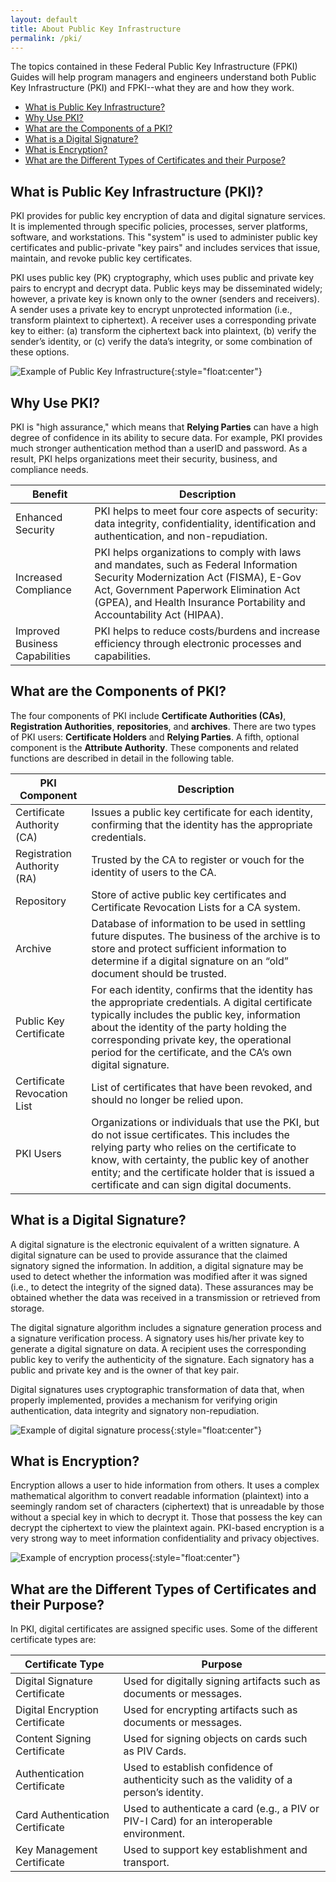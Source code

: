 ```yaml
---
layout: default
title: About Public Key Infrastructure
permalink: /pki/
---
```


The topics contained in these Federal Public Key Infrastructure (FPKI) Guides will help program managers and engineers understand both Public Key Infrastructure (PKI) and FPKI--what they are and how they work.

* [What is Public Key Infrastructure?](#what-is-public-key-infrastructure?)
* [Why Use PKI?](#why-use-pki?)
* [What are the Components of a PKI?](#what-are-the-components-of-a-pki?)
* [What is a Digital Signature?](#what-is-a-digital-signature?)
* [What is Encryption?](#what-is-encryption?)
* [What are the Different Types of Certificates and their Purpose?](#What-are-the-different-types-of-certificates-and-their-purpose?)


## What is Public Key Infrastructure (PKI)?
PKI provides for public key encryption of data and digital signature services. <!-- This paragraph needs a more complete, concise definion of PKI.  The most important factor appears to be "encryption" since it appears first...? Will a program manager understand what "digital signature services" entail? --> It is implemented through specific policies, processes, server platforms, software, and workstations. This "system" is used to administer public key certificates and public-private "key pairs" and includes services that issue, maintain, and revoke public key certificates.

PKI uses public key (PK) cryptography, which uses public and private key pairs to encrypt and decrypt data. Public keys may be disseminated widely; however, a private key is known only to the owner (senders and receivers). A sender uses a private key to encrypt unprotected information (i.e., transform plaintext to ciphertext). A receiver uses a corresponding private key to either: (a) transform the ciphertext back into plaintext, (b) verify the sender’s identity, or (c) verify the data’s integrity, or some combination of these options. <!-- Doesn't say how the data is encrypted, decrypted, etc. -->

![Example of Public Key Infrastructure]({{site.baseurl}}/img/PKI-image1.jpg){:style="float:center"}

## Why Use PKI?
PKI is "high assurance," which means that **Relying Parties** <!-- Need to define "Relying Party." --> can have a high degree of confidence in its ability to secure data. For example, PKI provides much stronger authentication method than a userID and password. As a result, PKI helps organizations meet their security, business, and compliance needs.<!-- "compliance" relates to what? -->

|Benefit| Description|
|-------|------------|
|Enhanced Security|PKI helps to meet four core aspects of security: data integrity, confidentiality, identification and authentication, and non-repudiation.|
|Increased Compliance|PKI helps organizations to comply with laws and mandates, such as Federal Information Security Modernization Act (FISMA), E-Gov Act, Government Paperwork Elimination Act (GPEA), and Health Insurance Portability and Accountability Act (HIPAA).|
|Improved Business Capabilities|PKI helps to reduce costs/burdens and increase efficiency through electronic processes and capabilities.|

## What are the Components of PKI?
The four components of PKI include **Certificate Authorities (CAs)**, **Registration Authorities**, **repositories**, and **archives**. <!-- How do components differ from the "system" described in "What is PKI" above? Only 4 components? -->There are two types of PKI users: **Certificate Holders** and **Relying Parties**. A fifth, optional component is the **Attribute Authority**. These components and related functions are described in detail in the following table.

|PKI Component| Description|
|-------|------------|
|Certificate Authority (CA)|Issues a public key certificate for each identity, confirming that the identity has the appropriate credentials.|
|Registration Authority (RA)|Trusted by the CA to register or vouch for the identity of users to the CA.|
|Repository|Store of active public key certificates and Certificate Revocation Lists for a CA system.|
|Archive|Database of information to be used in settling future disputes. The business of the archive is to store and protect sufficient information to determine if a digital signature on an “old” document should be trusted.|
|Public Key Certificate|For each identity, confirms that the identity has the appropriate credentials. A digital certificate typically includes the public key, information about the identity of the party holding the corresponding private key, the operational period for the certificate, and the CA’s own digital signature.|
|Certificate Revocation List| List of certificates that have been revoked, and should no longer be relied upon.|
|PKI Users|Organizations or individuals that use the PKI, but do not issue certificates. This includes the relying party who relies on the certificate to know, with certainty, the public key of another entity; and the certificate holder that is issued a certificate and can sign digital documents.|

## What is a Digital Signature?
A digital signature is the electronic equivalent of a written signature. A digital signature can be used to provide assurance that the claimed signatory signed the information. In addition, a digital signature may be used to detect whether the information was modified after it was signed (i.e., to detect the integrity of the signed data). These assurances may be obtained whether the data was received in a transmission or retrieved from storage.

The digital signature algorithm includes a signature generation process and a signature verification process. A signatory uses his/her private key to generate a digital signature on data. A recipient uses the corresponding public key to verify the authenticity of the signature. Each signatory has a public and private key and is the owner of that key pair.

Digital signatures uses cryptographic transformation of data that, when properly implemented, provides a mechanism for verifying origin authentication, data integrity and signatory non-repudiation.

![Example of digital signature process]({{site.baseurl}}/img/PKI-image2.jpg){:style="float:center"}

## What is Encryption?
Encryption allows a user to hide information from others. It uses a complex mathematical algorithm to convert readable information (plaintext) into a seemingly random set of characters (ciphertext) that is unreadable by those without a special key in which to decrypt it. Those that possess the key can decrypt the ciphertext to view the plaintext again.
PKI-based encryption is a very strong way to meet information confidentiality and privacy objectives.

![Example of encryption process]({{site.baseurl}}/img/PKI-image3.jpg){:style="float:center"}

## What are the Different Types of Certificates and their Purpose?
In PKI, digital certificates are assigned specific uses. Some of the different certificate types are:

|Certificate Type|Purpose|
|-------|------------|
|Digital Signature Certificate|Used for digitally signing artifacts such as documents or messages.|
|Digital Encryption Certificate|Used for encrypting artifacts such as documents or messages.|
|Content Signing Certificate|Used for signing objects on cards such as PIV Cards.|
|Authentication Certificate|Used to establish confidence of authenticity such as the validity of a person’s identity.|
|Card Authentication Certificate|Used to authenticate a card (e.g., a PIV or PIV-I Card) for an interoperable environment.|
|Key Management Certificate|Used to support key establishment and transport.|
